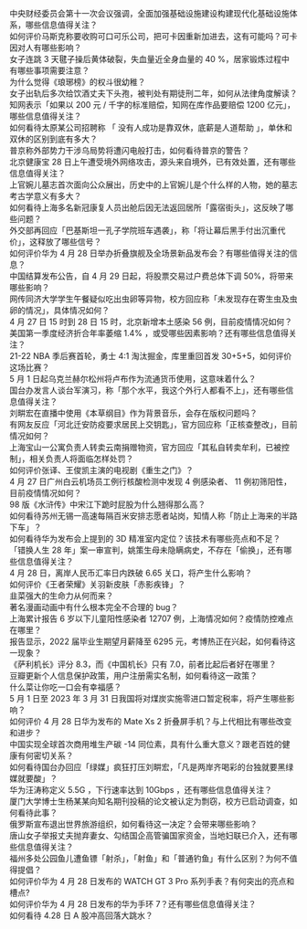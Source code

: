 中央财经委员会第十一次会议强调，全面加强基础设施建设构建现代化基础设施体系，哪些信息值得关注？  
如何评价马斯克称要收购可口可乐公司，把可卡因重新加进去，这有可能吗？可卡因对人有哪些影响？  
女子连跳 3 天毽子操后黄体破裂，失血量近全身血量的 40 %，居家锻炼过程中有哪些事项需要注意？  
为什么觉得《琅琊榜》的权斗很幼稚？  
女子出轨后多次给饮酒丈夫下头孢，被判处有期徒刑二年，如何从法律角度解读？  
知网表示「如果以 200 元 / 千字的标准赔偿，知网在库作品要赔偿 1200 亿元」，哪些信息值得关注？  
如何看待太原某公司招聘称 「 没有人成功是靠双休，底薪是人道帮助 」，单休和双休的区别到底有多大？  
普京称外部势力干涉乌局势将遭闪电般打击，如何看待普京的警告？  
北京健康宝 28 日上午遭受境外网络攻击，源头来自境外，已有效处置，还有哪些信息值得关注？  
上官婉儿墓志首次面向公众展出，历史中的上官婉儿是个什么样的人物，她的墓志考古学意义有多大？  
如何看待上海多名新冠康复人员出舱后因无法返回居所「露宿街头」，这反映了哪些问题？  
外交部再回应「巴基斯坦一孔子学院班车遇袭」，称「将让幕后黑手付出沉重代价」，这释放了哪些信号？  
如何评价华为 4 月 28 日举办折叠旗舰及全场景新品发布会？有哪些值得关注的信息？  
中国结算发布公告，自 4 月 29 日起，将股票交易过户费总体下调 50%，将带来哪些影响？  
网传同济大学学生午餐疑似吃出虫卵等异物，校方回应称「未发现存在寄生虫及虫卵的情况」，具体情况如何？  
4 月 27 日 15 时到 28 日 15 时，北京新增本土感染 56 例，目前疫情情况如何？  
美国第一季度经济折合年率萎缩 1.4% ，或受哪些因素影响？还有哪些信息值得关注？  
21-22 NBA 季后赛首轮，勇士 4:1 淘汰掘金，库里重回首发 30+5+5，如何评价这场比赛？  
5 月 1 日起乌克兰赫尔松州将卢布作为流通货币使用，这意味着什么？  
国台办发言人谈台军演习，称「那个水平，我这个外行人都看不上」，还有哪些信息值得关注？  
刘畊宏在直播中使用《本草纲目》作为背景音乐，会存在版权问题吗？  
有网友反应「河北迁安防疫要求居民上交钥匙」，官方回应称「正核查整改」，目前情况如何？  
上海宝山一公寓负责人转卖云南捐赠物资，官方回应「其私自转卖牟利，已被控制」，相关负责人将面临怎样处罚？  
如何评价张译、王俊凯主演的电视剧《重生之门》？  
4 月 27 日广州白云机场员工例行核酸检测中发现 4 例感染者、 11 例初筛阳性，目前疫情情况如何？  
98 版《水浒传》中宋江下跪时屁股为什么翘得那么高？  
如何看待苏州无锡一高速每隔百米安排志愿者站岗，知情人称「防止上海来的半路下车」？  
如何看待华为发布会上提到的 3D 精准室内定位？该技术有哪些亮点和不足？  
「错换人生 28 年」案一审宣判，姚策生母未隐瞒病史，不存在「偷换」，还有哪些信息值得关注？  
4 月 28 日，离岸人民币汇率日内跌破 6.65 关口，将产生什么影响？  
如何评价《王者荣耀》关羽新皮肤「赤影疾锋」？  
韭菜强大的生命力从何而来？  
著名漫画动画中有什么根本完全不合理的 bug？  
上海累计报告 6 岁以下儿童阳性感染者 12707 例，上海情况如何？疫情防控难点在哪里？  
报告显示，2022 届毕业生期望月薪降至 6295 元，考博热正在兴起，如何看待这一现象？  
《萨利机长》评分 8.3，而《中国机长》只有 7.0，前者比起后者好在哪里？  
豆瓣更新个人信息保护政策，用户注册需实名制，如何看待这一政策？  
什么菜让你吃一口会有幸福感？  
5 月 1 日至 2023 年 3 月 31 日我国将对煤炭实施零进口暂定税率，将产生哪些影响？  
如何评价 4 月 28 日华为发布的 Mate Xs 2 折叠屏手机？与上代相比有哪些改变和进步？  
中国实现全球首次商用堆生产碳 -14 同位素，具有什么重大意义？跟老百姓的健康有何密切关系？  
如何看待国台办回应「绿媒」疯狂打压刘畊宏，「凡是两岸齐喝彩的台独就要黑绿媒就要酸」？  
华为汪涛称定义 5.5G ，下行速率达到 10Gbps ，还有哪些信息值得关注？  
厦门大学博士生杨某某向知名期刊投稿的论文被认定为剽窃，校方已启动调查，如何看待此事？  
俄罗斯宣布退出世界旅游组织，如何看待这一决定？会带来哪些影响？  
唐山女子举报丈夫抛弃妻女、勾结国企高管骗国家资金，当地妇联已介入，还有哪些信息值得关注？  
福州多处公园鱼儿遭鱼镖「射杀」，「射鱼」和「普通钓鱼」有什么区别？为何不值得提倡？  
如何评价华为 4 月 28 日发布的 WATCH GT 3 Pro 系列手表？有何突出的亮点和槽点?  
如何评价华为 4 月 28 日发布的华为手环 7？还有哪些信息值得关注？  
如何看待 4.28 日 A 股冲高回落大跳水？  
